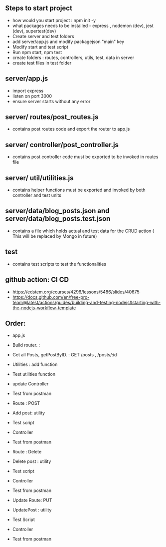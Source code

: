 ## Steps to start project
* how would you start project : npm init -y
* what packages needs to be installed - express , nodemon (dev), jest (dev), supertest(dev)
* Create server and test folders
* add server/app.js and modify packagejson "main" key
* Modify start and test script
* Run npm start, npm test
* create folders : routes, controllers, utils, test, data in server
* create test files in test folder


## server/app.js
* import express
* listen on port 3000
* ensure server starts without any error

## server/ routes/post_routes.js
* contains post routes code and export the router to app.js

## server/ controller/post_controller.js
* contains post controller code must be exported to be invoked in routes file

## server/ util/utilities.js
* contains helper functions must be exported and invoked by both controller and test units

## server/data/blog_posts.json and server/data/blog_posts.test.json
* contains a file which holds actual and test data for the CRUD action ( This will be replaced by Mongo in future)

## test
* contains test scripts to test the functionalities

## github action: CI CD
* https://edstem.org/courses/4296/lessons/5486/slides/40675
* https://docs.github.com/en/free-pro-team@latest/actions/guides/building-and-testing-nodejs#starting-with-the-nodejs-workflow-template


## Order:

* app.js
* Build router. : 
* Get all Posts, getPostByID. : GET /posts , /posts/:id
* Utilities : add function
* Test utilities function
* update Controller
* Test from postman


* Route : POST
* Add post: utility
* Test script
* Controller
* Test from postman


* Route : Delete
* Delete post : utility
* Test script
* Controller
* Test from postman

* Update Route: PUT
* UpdatePost : utility
* Test Script
* Controller
* Test from postman



